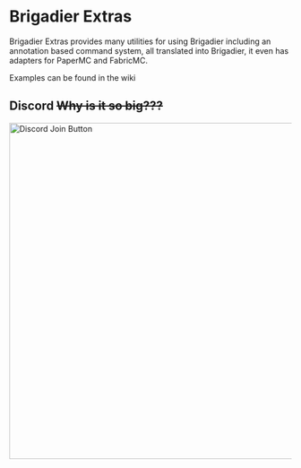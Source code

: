 # Brigadier Extras
Brigadier Extras provides many utilities for using Brigadier including an annotation based command system, all translated into Brigadier, it even has adapters for PaperMC and FabricMC.

Examples can be found in the wiki

## Discord ~~Why is it so big???~~
<a href="https://discord.gg/hadcHUfaSk">
<picture>
  <source media="(prefers-color-scheme: dark)" srcset="https://img.shields.io/badge/Join-S?style=for-the-badge&logo=discord&logoColor=ffffff&labelColor=0D1117&color=0D1117">
  <source media="(prefers-color-scheme: light)" srcset="https://img.shields.io/badge/Join-S?style=for-the-badge&logo=discord&logoColor=000000&labelColor=ffffff&color=ffffff">
  <img width="600" alt="Discord Join Button" src="https://img.shields.io/badge/Join-S?style=for-the-badge&logo=discord&logoColor=000000&labelColor=ffffff&color=ffffff">
</picture>
</a>
